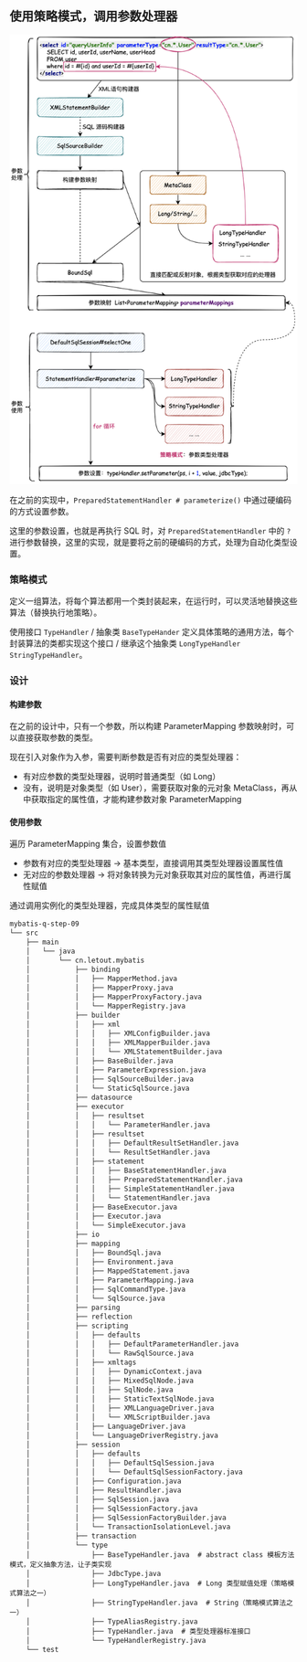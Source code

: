 ## 使用策略模式，调用参数处理器

![](../imgs/09/1.png)


在之前的实现中，`PreparedStatementHandler # parameterize()` 中通过硬编码的方式设置参数。

这里的参数设置，也就是再执行 SQL 时，对 `PreparedStatementHandler` 中的 `?` 进行参数替换，这里的实现，就是要将之前的硬编码的方式，处理为自动化类型设置。


### 策略模式

定义一组算法，将每个算法都用一个类封装起来，在运行时，可以灵活地替换这些算法（替换执行地策略）。

使用接口 `TypeHandler` / 抽象类 `BaseTypeHander` 定义具体策略的通用方法，每个封装算法的类都实现这个接口 / 继承这个抽象类 `LongTypeHandler` `StringTypeHandler`。


### 设计

#### 构建参数

在之前的设计中，只有一个参数，所以构建 ParameterMapping 参数映射时，可以直接获取参数的类型。

现在引入对象作为入参，需要判断参数是否有对应的类型处理器：

- 有对应参数的类型处理器，说明时普通类型（如 Long）
- 没有，说明是对象类型（如 User），需要获取对象的元对象 MetaClass，再从中获取指定的属性值，才能构建参数对象 ParameterMapping

#### 使用参数

遍历 ParameterMapping 集合，设置参数值

- 参数有对应的类型处理器 -> 基本类型，直接调用其类型处理器设置属性值
- 无对应的参数处理器 -> 将对象转换为元对象获取其对应的属性值，再进行属性赋值

通过调用实例化的类型处理器，完成具体类型的属性赋值

```
mybatis-q-step-09
└── src
    ├── main
    │   └── java
    │       └── cn.letout.mybatis
    │           ├── binding
    │           │   ├── MapperMethod.java
    │           │   ├── MapperProxy.java
    │           │   ├── MapperProxyFactory.java
    │           │   └── MapperRegistry.java
    │           ├── builder
    │           │   ├── xml
    │           │   │   ├── XMLConfigBuilder.java
    │           │   │   ├── XMLMapperBuilder.java
    │           │   │   └── XMLStatementBuilder.java
    │           │   ├── BaseBuilder.java
    │           │   ├── ParameterExpression.java
    │           │   ├── SqlSourceBuilder.java
    │           │   └── StaticSqlSource.java
    │           ├── datasource
    │           ├── executor
    │           │   ├── resultset
    │           │   │   └── ParameterHandler.java
    │           │   ├── resultset
    │           │   │   ├── DefaultResultSetHandler.java
    │           │   │   └── ResultSetHandler.java
    │           │   ├── statement
    │           │   │   ├── BaseStatementHandler.java
    │           │   │   ├── PreparedStatementHandler.java
    │           │   │   ├── SimpleStatementHandler.java
    │           │   │   └── StatementHandler.java
    │           │   ├── BaseExecutor.java
    │           │   ├── Executor.java
    │           │   └── SimpleExecutor.java
    │           ├── io
    │           ├── mapping
    │           │   ├── BoundSql.java
    │           │   ├── Environment.java
    │           │   ├── MappedStatement.java
    │           │   ├── ParameterMapping.java
    │           │   ├── SqlCommandType.java
    │           │   └── SqlSource.java
    │           ├── parsing
    │           ├── reflection
    │           ├── scripting
    │           │   ├── defaults
    │           │   │   ├── DefaultParameterHandler.java
    │           │   │   └── RawSqlSource.java
    │           │   ├── xmltags
    │           │   │   ├── DynamicContext.java
    │           │   │   ├── MixedSqlNode.java
    │           │   │   ├── SqlNode.java
    │           │   │   ├── StaticTextSqlNode.java
    │           │   │   ├── XMLLanguageDriver.java
    │           │   │   └── XMLScriptBuilder.java
    │           │   ├── LanguageDriver.java
    │           │   └── LanguageDriverRegistry.java
    │           ├── session
    │           │   ├── defaults
    │           │   │   ├── DefaultSqlSession.java
    │           │   │   └── DefaultSqlSessionFactory.java
    │           │   ├── Configuration.java
    │           │   ├── ResultHandler.java
    │           │   ├── SqlSession.java
    │           │   ├── SqlSessionFactory.java
    │           │   ├── SqlSessionFactoryBuilder.java
    │           │   └── TransactionIsolationLevel.java
    │           ├── transaction
    │           └── type
    │               ├── BaseTypeHandler.java  # abstract class 模板方法模式，定义抽象方法，让子类实现
    │               ├── JdbcType.java
    │               ├── LongTypeHandler.java  # Long 类型赋值处理（策略模式算法之一）
    │               ├── StringTypeHandler.java  # String（策略模式算法之一）
    │               ├── TypeAliasRegistry.java
    │               ├── TypeHandler.java  # 类型处理器标准接口
    │               └── TypeHandlerRegistry.java
    └── test
```
